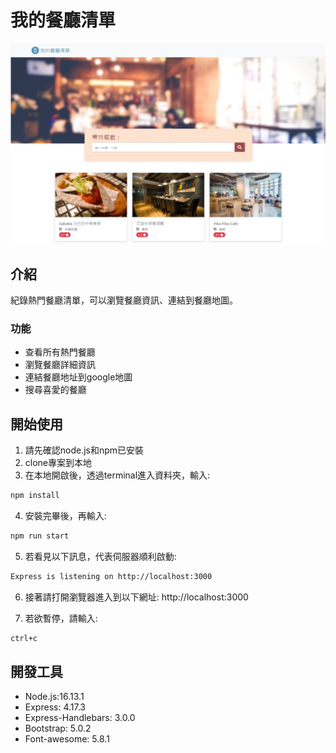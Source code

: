 # 我的餐廳清單
 ![Restaurant Image](./public/image/FrontPage.png)


## 介紹
紀錄熱門餐廳清單，可以瀏覽餐廳資訊、連結到餐廳地圖。

### 功能
* 查看所有熱門餐廳
* 瀏覽餐廳詳細資訊
* 連結餐廳地址到google地圖
* 搜尋喜愛的餐廳


## 開始使用
1. 請先確認node.js和npm已安裝
2. clone專案到本地
3. 在本地開啟後，透過terminal進入資料夾，輸入:
```bash
npm install
```
4. 安裝完畢後，再輸入:
```bash
npm run start
```
5. 若看見以下訊息，代表伺服器順利啟動:
```bash
Express is listening on http://localhost:3000
```
6. 接著請打開瀏覽器進入到以下網址:
http://localhost:3000

7. 若欲暫停，請輸入:
```bash
ctrl+c
```

## 開發工具
- Node.js:16.13.1
- Express: 4.17.3
- Express-Handlebars: 3.0.0
- Bootstrap: 5.0.2
- Font-awesome: 5.8.1



